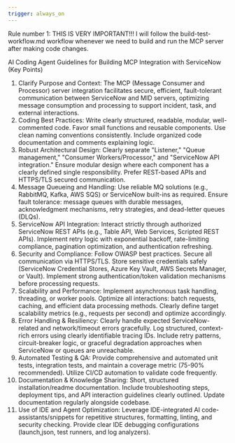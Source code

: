 ```yaml
---
trigger: always_on
---
```


Rule number 1: THIS IS VERY IMPORTANT!!! I will follow the build-test-workflow.md workflow whenever we need to build and run the MCP server after making code changes.

AI Coding Agent Guidelines for Building MCP Integration with ServiceNow (Key Points)
1. Clarify Purpose and Context:
The MCP (Message Consumer and Processor) server integration facilitates secure, efficient, fault-tolerant communication between ServiceNow and MID servers, optimizing message consumption and processing to support incident, task, and external interactions.
2. Coding Best Practices:
Write clearly structured, readable, modular, well-commented code.
Favor small functions and reusable components.
Use clean naming conventions consistently.
Include organized code documentation and comments explaining logic.
3. Robust Architectural Design:
Clearly separate "Listener," "Queue management," "Consumer Workers/Processor," and "ServiceNow API integration."
Ensure modular design where each component has a clearly defined single responsibility.
Prefer REST-based APIs and HTTPS/TLS secured communication.
4. Message Queueing and Handling:
Use reliable MQ solutions (e.g., RabbitMQ, Kafka, AWS SQS) or ServiceNow built-ins as required.
Ensure fault tolerance: message queues with durable messages, acknowledgment mechanisms, retry strategies, and dead-letter queues (DLQs).
5. ServiceNow API Integration:
Interact strictly through authorized ServiceNow REST APIs (e.g., Table API, Web Services, Scripted REST APIs).
Implement retry logic with exponential backoff, rate-limiting compliance, pagination optimization, and authentication refreshing.
6. Security and Compliance:
Follow OWASP best practices.
Secure all communication via HTTPS/TLS.
Store sensitive credentials safely (ServiceNow Credential Stores, Azure Key Vault, AWS Secrets Manager, or Vault).
Implement strong authentication/token validation mechanisms before processing requests.
7. Scalability and Performance:
Implement asynchronous task handling, threading, or worker pools.
Optimize all interactions: batch requests, caching, and efficient data processing methods.
Clearly define target scalability metrics (e.g., requests per second) and optimize accordingly.
8. Error Handling & Resiliency:
Clearly handle expected ServiceNow-related and network/timeout errors gracefully.
Log structured, context-rich errors using clearly identifiable tracing IDs.
Include retry patterns, circuit-breaker logic, or graceful degradation approaches when ServiceNow or queues are unreachable.
9. Automated Testing & QA:
Provide comprehensive and automated unit tests, integration tests, and maintain a coverage metric (75-90% recommended).
Utilize CI/CD automation to validate code frequently.
10. Documentation & Knowledge Sharing:
Short, structured installation/readme documentation.
Include troubleshooting steps, deployment tips, and API interaction guidelines clearly outlined.
Update documentation regularly alongside codebase.
11. Use of IDE and Agent Optimization:
Leverage IDE-integrated AI code-assistants/snippets for repetitive structures, formatting, linting, and security checking.
Provide clear IDE debugging configurations (launch,json, test runners, and log analyzers).


